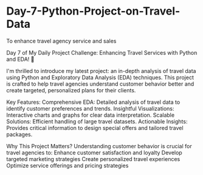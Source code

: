 # Day-7-Python-Project-on-Travel-Data
To enhance travel agency service and sales

Day 7 of My Daily Project Challenge: Enhancing Travel Services with Python and EDA! 🌟

I'm thrilled to introduce my latest project: an in-depth analysis of travel data using Python and Exploratory Data Analysis (EDA) techniques. This project is crafted to help travel agencies understand customer behavior better and create targeted, personalized plans for their clients.

Key Features:
Comprehensive EDA: Detailed analysis of travel data to identify customer preferences and trends.
Insightful Visualizations: Interactive charts and graphs for clear data interpretation.
Scalable Solutions: Efficient handling of large travel datasets.
Actionable Insights: Provides critical information to design special offers and tailored travel packages.

Why This Project Matters?
Understanding customer behavior is crucial for travel agencies to:
Enhance customer satisfaction and loyalty
Develop targeted marketing strategies
Create personalized travel experiences
Optimize service offerings and pricing strategies
